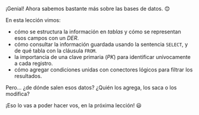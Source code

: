 ¡Genial! Ahora sabemos bastante más sobre las bases de datos. :blush:

En esta lección vimos:
* cómo se estructura la información en _tablas_ y cómo se representan esos campos con un _DER_. 
* cómo consultar la información guardada usando la sentencia `SELECT`, y de qué tabla con la cláusula `FROM`.
* la importancia de una clave primaria (_PK_) para identificar unívocamente a cada registro.
* cómo agregar condiciones unidas con conectores lógicos para filtrar los resultados. 


Pero... ¿de dónde salen esos datos? ¿Quién los agrega, los saca o los modifica? 

¡Eso lo vas a poder hacer vos, en la próxima lección! :smiley: